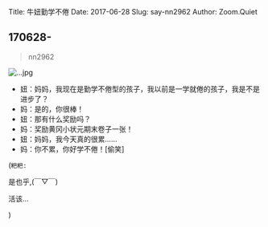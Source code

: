 Title: 牛妞勤学不倦
Date: 2017-06-28
Slug: say-nn2962
Author: Zoom.Quiet


## 170628-
> nn2962


![...jpg](http://zoomquiet.qiniucdn.com/niuniu-albums/nn2017/170628-nn2962.jpeg?imageView2/2/w/360)


- 妞：妈妈，我现在是勤学不倦型的孩子，我以前是一学就倦的孩子，我是不是进步了？
- 妈：是的，你很棒！
- 妞：那有什么奖励吗？
- 妈：奖励黄冈小状元期末卷子一张！
- 妞：妈妈，我今天真的很累……
- 妈：你不累，你好学不倦！[偷笑]


(`粑粑:` 

是也乎,(￣▽￣)

活该...

)
